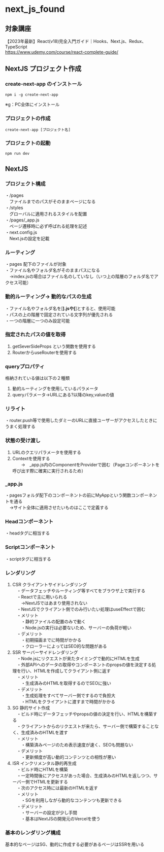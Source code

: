 # next_js_found
## 対象講座
【2023年最新】React(v18)完全入門ガイド｜Hooks、Next.js、Redux、TypeScript<br>
https://www.udemy.com/course/react-complete-guide/

## NextJS プロジェクト作成
### create-next-app のインストール
```
npm i -g create-next-app
```
※g：PC全体にインストール
### プロジェクトの作成
```
create-next-app [プロジェクト名]
```
### プロジェクトの起動
```
npm run dev
```

## NextJS
### プロジェクト構成
・/pages <br>
　ファイルまでのパスがそのままページになる<br>
・/styles<br>
　グローバルに適用されるスタイルを配置<br>
・/pages/_app.js<br>
　ページ遷移時に必ず呼ばれる処理を記述<br>
・next.config.js<br>
　Next.jsの設定を記載<br>

### ルーティング
・pages 配下のファイルが対象<br>
・ファイル名やフォルダ名がそのままパスになる<br>
　→index.jsの場合はファイル名のしていなし（いつ上の階層のフォルダ名でアクセス可能）

### 動的ルーティング→ 動的なパスの生成
・ファイル名やフォルダ名を[****].jsや[****]とすると、使用可能<br>
・パスの上の階層で固定されている文字列が優先される<br>
・一つの階層に一つのみ設定可能

### 指定されたパスの値を取得
1. getSeverSideProps という関数を使用する<br>
2. RouterからuseRouterを使用する

### queryプロパティ
格納されている値は以下の２種類<br>
1. 動的ルーティングを使用しているパラメータ<br>
2. queryパラメータ→URLにある?以降のkey,valueの値<br>

### リライト
・router.push等で使用したダミーのURLに直接ユーザーがアクセスしたときにうまく処理する

### 状態の受け渡し
1. URLのクエリパラメータを使用する<br>
2. Contextを使用する<br>
　　→　_app.js内のComponentをProviderで囲む（Pageコンポーネントを呼び出す際に確実に実行されるため）

### _app.js
・pagesフォルダ配下のコンポーネントの前にMyAppという関数コンポーネントを通る<br>
　→サイト全体に適用させたいものはここで定義する

### Headコンポーネント
・headタグに相当する

### Scriptコンポーネント
・scriptタグに相当する

### レンダリング
1. CSR クライアントサイドレンダリング<br>
　・データフェッチやルーティング等すべてをブラウザ上で実行する<br>
　・Reactで主に用いられる<br>
　　→NextJSではあまり使用されない<br>
　・NextJSでクライアント側でのみ行いたい処理はuseEffectで囲む<br>
　・メリット<br>
　　・静的ファイルの配置のみで動く<br>
　　・Node.jsの実行は必要ないため、サーバーの負荷が軽い<br>
　・デメリット<br>
　　・初期描画までに時間がかかる<br>
　　・クローラーによってはSEO的な問題がある<br>
2. SSR サーバーサイドレンダリング<br>
　・Node.jsにリクエストが来たタイミングで動的にHTMLを生成<br>
　・外部APIへのデータの取得やコンポーネントのpropsの値を決定する処理を行い、HTMLを作成してクライアント側に返す<br>
　・メリット<br>
　　・生成済みのHTMLを取得するのでSEOに強い<br>
　・デメリット<br>
　　・生成処理をすべてサーバー側でするので負担大<br>
　　・HTMLをクライアントに渡すまで時間がかかる<br>
3. SG  静的サイト作成<br>
　・ビルド時にデータフェッチやpropsの値の決定を行い、HTMLを構築する<br>
　・クライアントからのリクエストが来たら、サーバー側で構築することなく、生成済みのHTMLを渡す<br>
　・メリット<br>
　　・構築済みページのため表示速度が速く、SEOも問題ない<br>
　・デメリット<br>
　　・更新頻度が高い動的コンテンツとの相性が悪い<br>
4. ISR インクリメンタル静的再生成<br>
　・ビルド時にHTMLを構築<br>
　・一定時間後にアクセスがあった場合、生成済みのHTMLを返しつつ、サーバー側でHTMLを更新する<br>
　・次のアクセス時には最新のHTMLを返す<br>
　・メリット<br>
　　・SGを利用しながら動的なコンテンツも更新できる<br>
　・デメリット<br>
　　・サーバーの設定が少し手間<br>
　　・基本はNextJSの開発元のVercelを使う

### 基本のレンダリング構成
基本的なページはSG、動的に作成する必要があるページはSSRを用いる<br>
